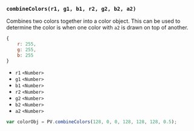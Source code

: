 ### ``combineColors(r1, g1, b1, r2, g2, b2, a2)``
Combines two colors together into a color object. This can be used to determine the color is when one color with ``a2`` is drawn on top of another.
```js
{
	r: 255,
	g: 255,
	b: 255
}
```

- `r1` `<Number>`
- `g1` `<Number>`
- `b1` `<Number>`
- `r2` `<Number>`
- `g2` `<Number>`
- `b2` `<Number>`
- `a2` `<Number>`

```js
var colorObj = PV.combineColors(128, 0, 0, 128, 128, 128, 0.5);
```